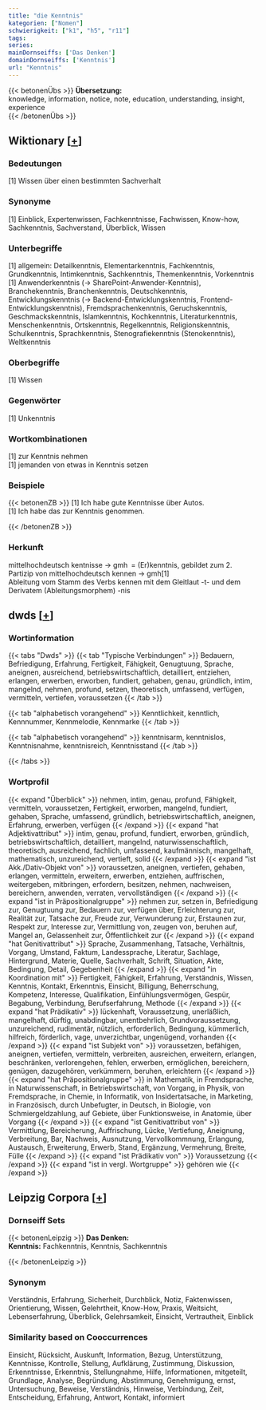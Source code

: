 ```yaml
---
title: "die Kenntnis"
kategorien: ["Nomen"]
schwierigkeit: ["k1", "h5", "r11"]
tags:
series:
mainDornseiffs: ['Das Denken']
domainDornseiffs: ['Kenntnis']
url: "Kenntnis"
---
```


{{< betonenÜbs >}}
**Übersetzung:**  
knowledge, information, notice, note, education, understanding, insight, experience  
{{< /betonenÜbs >}}

## Wiktionary [[+](https://de.wiktionary.org/wiki/Kenntnis)]

### Bedeutungen
[1] Wissen über einen bestimmten Sachverhalt  

### Synonyme
[1] Einblick, Expertenwissen, Fachkenntnisse, Fachwissen, Know-how, Sachkenntnis, Sachverstand, Überblick, Wissen  

### Unterbegriffe
[1] allgemein: Detailkenntnis, Elementarkenntnis, Fachkenntnis, Grundkenntnis, Intimkenntnis, Sachkenntnis, Themenkenntnis, Vorkenntnis  
[1] Anwenderkenntnis (→ SharePoint-Anwender-Kenntnis), Branchekenntnis, Branchenkenntnis, Deutschkenntnis,  Entwicklungskenntnis (→ Backend-Entwicklungskenntnis, Frontend-Entwicklungskenntnis), Fremdsprachenkenntnis, Geruchskenntnis, Geschmackskenntnis, Islamkenntnis, Kochkenntnis, Literaturkenntnis, Menschenkenntnis, Ortskenntnis, Regelkenntnis, Religionskenntnis, Schulkenntnis, Sprachkenntnis, Stenografiekenntnis (Stenokenntnis), Weltkenntnis  

### Oberbegriffe
[1] Wissen  

### Gegenwörter
[1] Unkenntnis  

### Wortkombinationen
[1] zur Kenntnis nehmen  
[1] jemanden von etwas in Kenntnis setzen  

### Beispiele
{{< betonenZB >}}
[1] Ich habe gute Kenntnisse über Autos.  
[1] Ich habe das zur Kenntnis genommen.  

{{< /betonenZB >}}
### Herkunft
mittelhochdeutsch kentnisse → gmh = (Er)kenntnis, gebildet zum 2. Partizip von mittelhochdeutsch kennen → gmh[1]  
Ableitung vom Stamm des Verbs kennen mit dem Gleitlaut -t- und dem Derivatem (Ableitungsmorphem) -nis  



## dwds [[+](https://www.dwds.de/wb/Kenntnis)]

### Wortinformation
{{< tabs "Dwds" >}}
{{< tab "Typische Verbindungen" >}}
Bedauern, Befriedigung, Erfahrung, Fertigkeit, Fähigkeit, Genugtuung, Sprache, aneignen, ausreichend, betriebswirtschaftlich, detailliert, entziehen, erlangen, erwerben, erworben, fundiert, gehaben, genau, gründlich, intim, mangelnd, nehmen, profund, setzen, theoretisch, umfassend, verfügen, vermitteln, vertiefen, voraussetzen
{{< /tab >}}

{{< tab "alphabetisch vorangehend" >}}
Kenntlichkeit, kenntlich, Kennnummer, Kennmelodie, Kennmarke
{{< /tab >}}

{{< tab "alphabetisch vorangehend" >}}
kenntnisarm, kenntnislos, Kenntnisnahme, kenntnisreich, Kenntnisstand
{{< /tab >}}

{{< /tabs >}}

### Wortprofil
{{< expand "Überblick" >}} nehmen, intim, genau, profund, Fähigkeit, vermitteln, voraussetzen, Fertigkeit, erworben, mangelnd, fundiert, gehaben, Sprache, umfassend, gründlich, betriebswirtschaftlich, aneignen, Erfahrung, erwerben, verfügen {{< /expand >}}
{{< expand "hat Adjektivattribut" >}} intim, genau, profund, fundiert, erworben, gründlich, betriebswirtschaftlich, detailliert, mangelnd, naturwissenschaftlich, theoretisch, ausreichend, fachlich, umfassend, kaufmännisch, mangelhaft, mathematisch, unzureichend, vertieft, solid {{< /expand >}}
{{< expand "ist Akk./Dativ-Objekt von" >}} voraussetzen, aneignen, vertiefen, gehaben, erlangen, vermitteln, erweitern, erwerben, entziehen, auffrischen, weitergeben, mitbringen, erfordern, besitzen, nehmen, nachweisen, bereichern, anwenden, verraten, vervollständigen {{< /expand >}}
{{< expand "ist in Präpositionalgruppe" >}} nehmen zur, setzen in, Befriedigung zur, Genugtuung zur, Bedauern zur, verfügen über, Erleichterung zur, Realität zur, Tatsache zur, Freude zur, Verwunderung zur, Erstaunen zur, Respekt zur, Interesse zur, Vermittlung von, zeugen von, beruhen auf, Mangel an, Gelassenheit zur, Öffentlichkeit zur {{< /expand >}}
{{< expand "hat Genitivattribut" >}} Sprache, Zusammenhang, Tatsache, Verhältnis, Vorgang, Umstand, Faktum, Landessprache, Literatur, Sachlage, Hintergrund, Materie, Quelle, Sachverhalt, Schrift, Situation, Akte, Bedingung, Detail, Gegebenheit {{< /expand >}}
{{< expand "in Koordination mit" >}} Fertigkeit, Fähigkeit, Erfahrung, Verständnis, Wissen, Kenntnis, Kontakt, Erkenntnis, Einsicht, Billigung, Beherrschung, Kompetenz, Interesse, Qualifikation, Einfühlungsvermögen, Gespür, Begabung, Verbindung, Berufserfahrung, Methode {{< /expand >}}
{{< expand "hat Prädikativ" >}} lückenhaft, Voraussetzung, unerläßlich, mangelhaft, dürftig, unabdingbar, unentbehrlich, Grundvoraussetzung, unzureichend, rudimentär, nützlich, erforderlich, Bedingung, kümmerlich, hilfreich, förderlich, vage, unverzichtbar, ungenügend, vorhanden {{< /expand >}}
{{< expand "ist Subjekt von" >}} voraussetzen, befähigen, aneignen, vertiefen, vermitteln, verbreiten, ausreichen, erweitern, erlangen, beschränken, verlorengehen, fehlen, erwerben, ermöglichen, bereichern, genügen, dazugehören, verkümmern, beruhen, erleichtern {{< /expand >}}
{{< expand "hat Präpositionalgruppe" >}} in Mathematik, in Fremdsprache, in Naturwissenschaft, in Betriebswirtschaft, von Vorgang, in Physik, von Fremdsprache, in Chemie, in Informatik, von Insidertatsache, in Marketing, in Französisch, durch Unbefugter, in Deutsch, in Biologie, von Schmiergeldzahlung, auf Gebiete, über Funktionsweise, in Anatomie, über Vorgang {{< /expand >}}
{{< expand "ist Genitivattribut von" >}} Vermittlung, Bereicherung, Auffrischung, Lücke, Vertiefung, Aneignung, Verbreitung, Bar, Nachweis, Ausnutzung, Vervollkommnung, Erlangung, Austausch, Erweiterung, Erwerb, Stand, Ergänzung, Vermehrung, Breite, Fülle {{< /expand >}}
{{< expand "ist Prädikativ von" >}} Voraussetzung {{< /expand >}}
{{< expand "ist in vergl. Wortgruppe" >}} gehören wie {{< /expand >}}

## Leipzig Corpora [[+](https://corpora.uni-leipzig.de/en/res?word=Kenntnis&corpusId=deu_newscrawl-public_2018)]

### Dornseiff Sets
{{< betonenLeipzig >}}
**Das Denken:**  
**Kenntnis:** Fachkenntnis, Kenntnis, Sachkenntnis  

{{< /betonenLeipzig >}}

### Synonym
Verständnis, Erfahrung, Sicherheit, Durchblick, Notiz, Faktenwissen, Orientierung, Wissen, Gelehrtheit, Know-How, Praxis, Weitsicht, Lebenserfahrung, Überblick, Gelehrsamkeit, Einsicht, Vertrautheit, Einblick


### Similarity based on Cooccurrences
Einsicht, Rücksicht, Auskunft, Information, Bezug, Unterstützung, Kenntnisse, Kontrolle, Stellung, Aufklärung, Zustimmung, Diskussion, Erkenntnisse, Erkenntnis, Stellungnahme, Hilfe, Informationen, mitgeteilt, Grundlage, Analyse, Begründung, Abstimmung, Genehmigung, ernst, Untersuchung, Beweise, Verständnis, Hinweise, Verbindung, Zeit, Entscheidung, Erfahrung, Antwort, Kontakt, informiert

